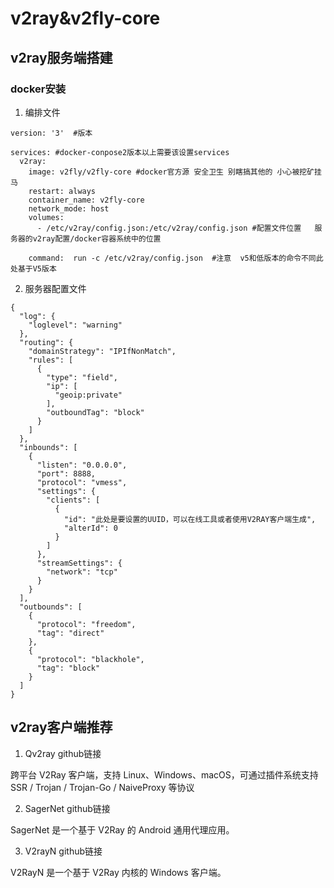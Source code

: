 # v2ray&v2fly-core
## v2ray服务端搭建

### docker安装
1. 编排文件

```
version: '3'  #版本

services: #docker-conpose2版本以上需要该设置services
  v2ray:
    image: v2fly/v2fly-core #docker官方源 安全卫生 别瞎搞其他的 小心被挖矿挂马
    restart: always
    container_name: v2fly-core
    network_mode: host
    volumes:
      - /etc/v2ray/config.json:/etc/v2ray/config.json #配置文件位置   服务器的v2ray配置/docker容器系统中的位置

    command:  run -c /etc/v2ray/config.json  #注意  v5和低版本的命令不同此处基于V5版本
``` 


2. 服务器配置文件

```
{
  "log": {
    "loglevel": "warning"
  },
  "routing": {
    "domainStrategy": "IPIfNonMatch",
    "rules": [
      {
        "type": "field",
        "ip": [
          "geoip:private"
        ],
        "outboundTag": "block"
      }
    ]
  },
  "inbounds": [
    {
      "listen": "0.0.0.0",
      "port": 8888,
      "protocol": "vmess",
      "settings": {
        "clients": [
          {
            "id": "此处是要设置的UUID，可以在线工具或者使用V2RAY客户端生成",
            "alterId": 0
          }
        ]
      },
      "streamSettings": {
        "network": "tcp"
      }
    }
  ],
  "outbounds": [
    {
      "protocol": "freedom",
      "tag": "direct"
    },
    {
      "protocol": "blackhole",
      "tag": "block"
    }
  ]
}
```


## v2ray客户端推荐

1. Qv2ray  github链接

跨平台 V2Ray 客户端，支持 Linux、Windows、macOS，可通过插件系统支持 SSR / Trojan / Trojan-Go / NaiveProxy 等协议

2. SagerNet  github链接

SagerNet 是一个基于 V2Ray 的 Android 通用代理应用。

3. V2rayN  github链接

V2RayN 是一个基于 V2Ray 内核的 Windows 客户端。
